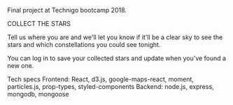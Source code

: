 Final project at Technigo bootcamp 2018.

COLLECT THE STARS

Tell us where you are and we'll let you know if it'll be a clear sky to see the stars and which constellations you could see tonight.

You can log in to save your collected stars and update when you've found a new one.

Tech specs
Frontend: React, d3.js, google-maps-react, moment, particles.js, prop-types, styled-components
Backend: node.js, express, mongodb, mongoose
